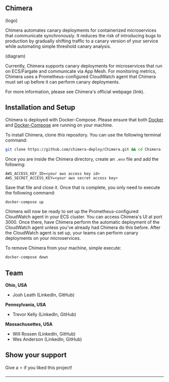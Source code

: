 ## Chimera

(logo)

Chimera automates canary deployments for containerized microservices that communicate synchronously.
It reduces the risk of introducing bugs to production by gradually shifting traffic to a canary version of your service while automating simple threshold canary analysis.

(diagram)

Currently, Chimera supports canary deployments for microservices that run on ECS/Fargate and communicate via App Mesh.
For monitoring metrics, Chimera uses a Prometheus-configured CloudWatch agent that Chimera must set up before it can perform canary deployments.

For more information, please see Chimera's official webpage (link).

## Installation and Setup

Chimera is deployed with Docker-Compose. Please ensure that both [Docker](https://docs.docker.com/install/) and [Docker-Compose](https://docs.docker.com/compose/install/) are running on your machine.

To install Chimera, clone *this* repository. You can use the following terminal command:

```bash
git clone https://github.com/chimera-deploy/Chimera.git && cd Chimera
```

Once you are inside the Chimera directory, create an `.env` file and add the following:

```
AWS_ACCESS_KEY_ID=<your aws access key id>
AWS_SECRET_ACCESS_KEY=<your aws secret access key>
```

Save that file and close it. Once that is complete, you only need to execute the following command:

```bash
docker-compose up
```

Chimera will now be ready to set up the Prometheus-configured CloudWatch agent in your ECS cluster. You can access Chimera's UI at port 3000. Once there, have Chimera perform the automatic deployment of the CloudWatch agent unless you've already had Chimera do this before. After the CloudWatch agent is set up, your teams can perform canary deployments on your microservices.

To remove Chimera from your machine, simple execute:

```bash
docker-compose down
```

## Team

**Ohio, USA**
- Josh Leath (LinkedIn, GitHub)

**Pennsylvania, USA**
- Trevor Kelly (LinkedIn, GitHub)

**Massachusettes, USA**
- Will Rossen (LinkedIn, GitHub)
- Wes Anderson (LinkedIn, GitHub)

## Show your support

Give a ⭐️ if you liked this project!

***
